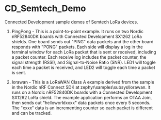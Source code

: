 # CD_Semtech_Demo
Connected Development sample demos of Semtech LoRa devices.

1. PingPong -  This is a point-to-point example.  It runs on two Nordic nRF52840DK boards with Connected Development SX1262 LoRa shields.  One board sends out "PING" data packets and the other board responds with "PONG" packets.  Each side will display a log in the terminal window for each LoRa packet that is sent or received, including a packet counter.  Each receive log includes the packet counter, the signal strength (RSSI), and Signal-to-Noise Ratio (SNR).  LED1 will toggle each time a packet is received, and LED2 will toggle each time a packet is sent.

2. lorawan - This is a LoRaWAN Class A example derived from the sample in the Nordic nRF Connect SDK at zephyr\samples\subsys\lorawan.  It runs on a Nordic nRF52840DK boards with a Connected Development SX1262 LoRa shield.  The example application performs an OTAA Join, then sends out "helloworldxxxx" data packets once every 5 seconds.  The "xxxx" data is an incrementing counter so each packet is different and can be tracked.
